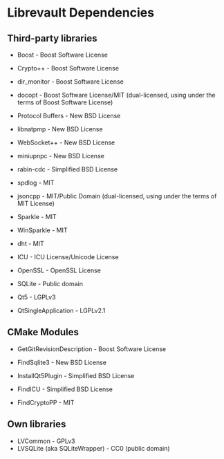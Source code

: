 Librevault Dependencies
=======================

Third-party libraries
---------------------
- Boost - Boost Software License
- Crypto++ - Boost Software License
- dir_monitor - Boost Software License
- docopt - Boost Software License/MIT (dual-licensed, using under the terms of Boost Software License)

- Protocol Buffers - New BSD License
- libnatpmp - New BSD License
- WebSocket++ - New BSD License
- miniupnpc - New BSD License
- rabin-cdc - Simplified BSD License

- spdlog - MIT
- jsoncpp - MIT/Public Domain (dual-licensed, using under the terms of MIT License)
- Sparkle - MIT
- WinSparkle - MIT
- dht - MIT

- ICU - ICU License/Unicode License

- OpenSSL - OpenSSL License

- SQLite - Public domain

- Qt5 - LGPLv3

- QtSingleApplication - LGPLv2.1

CMake Modules
-------------
- GetGitRevisionDescription - Boost Software License

- FindSqlite3 - New BSD License
- InstallQt5Plugin - Simplified BSD License
- FindICU - Simplified BSD License

- FindCryptoPP - MIT

Own libraries
-------------
- LVCommon - GPLv3
- LVSQLite (aka SQLiteWrapper) - CC0 (public domain)